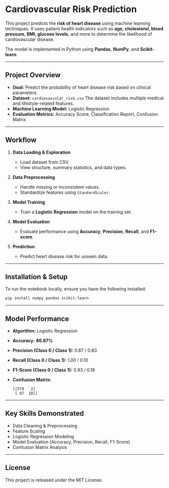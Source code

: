 # Cardiovascular Risk Prediction

This project predicts the **risk of heart disease** using machine learning techniques.
It uses patient health indicators such as **age, cholesterol, blood pressure, BMI, glucose levels**, and more to determine the likelihood of cardiovascular disease.

The model is implemented in Python using **Pandas**, **NumPy**, and **Scikit-learn**.

---

## Project Overview

* **Goal:** Predict the probability of heart disease risk based on clinical parameters.
* **Dataset:** `cardiovascular_risk.csv`
  The dataset includes multiple medical and lifestyle-related features.
* **Machine Learning Model:** Logistic Regression
* **Evaluation Metrics:** Accuracy Score, Classification Report, Confusion Matrix

---

## Workflow

1. **Data Loading & Exploration**

   * Load dataset from CSV.
   * View structure, summary statistics, and data types.
2. **Data Preprocessing**

   * Handle missing or inconsistent values.
   * Standardize features using `StandardScaler`.
3. **Model Training**

   * Train a **Logistic Regression** model on the training set.
4. **Model Evaluation**

   * Evaluate performance using **Accuracy**, **Precision**, **Recall**, and **F1-score**.
5. **Prediction**

   * Predict heart disease risk for unseen data.

---

## Installation & Setup

To run the notebook locally, ensure you have the following installed:

```bash
pip install numpy pandas scikit-learn
```

---

## Model Performance

* **Algorithm:** Logistic Regression
* **Accuracy:** **86.87%**
* **Precision (Class 0 / Class 1):** 0.87 / 0.83
* **Recall (Class 0 / Class 1):** 1.00 / 0.10
* **F1-Score (Class 0 / Class 1):** 0.93 / 0.18
* **Confusion Matrix:**

  ```
  [[579   2]
   [ 87  10]]
  ```

---

## Key Skills Demonstrated

* Data Cleaning & Preprocessing
* Feature Scaling
* Logistic Regression Modeling
* Model Evaluation (Accuracy, Precision, Recall, F1-Score)
* Confusion Matrix Analysis

---

## License

This project is released under the MIT License.
